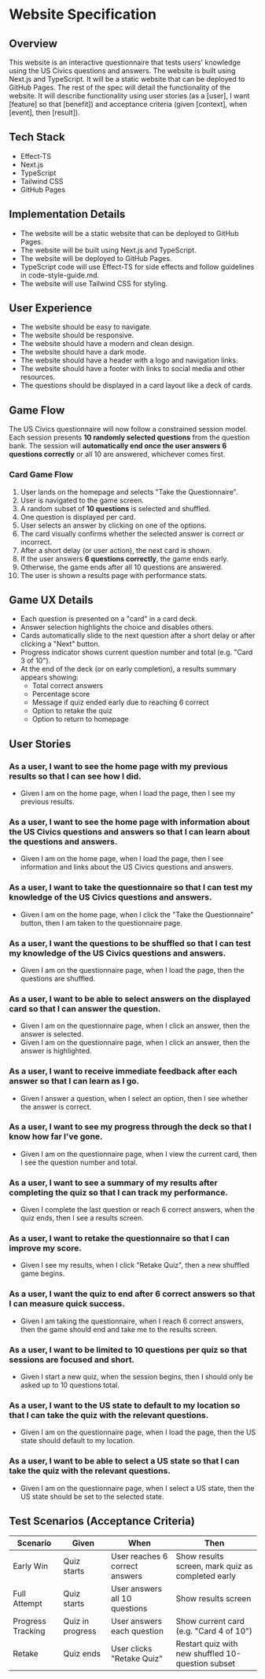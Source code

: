 # Website Specification

## Overview

This website is an interactive questionnaire that tests users' knowledge using the US Civics questions and answers. The website is built using Next.js and TypeScript. It will be a static website that can be deployed to GitHub Pages. The rest of the spec will detail the functionality of the website. It will describe functionality using user stories (as a [user], I want [feature] so that [benefit]) and acceptance criteria (given [context], when [event], then [result]).

## Tech Stack

- Effect-TS
- Next.js
- TypeScript
- Tailwind CSS
- GitHub Pages

## Implementation Details

- The website will be a static website that can be deployed to GitHub Pages.
- The website will be built using Next.js and TypeScript.
- The website will be deployed to GitHub Pages.
- TypeScript code will use Effect-TS for side effects and follow guidelines in code-style-guide.md.
- The website will use Tailwind CSS for styling.

## User Experience

- The website should be easy to navigate.
- The website should be responsive.
- The website should have a modern and clean design.
- The website should have a dark mode.
- The website should have a header with a logo and navigation links.
- The website should have a footer with links to social media and other resources.
- The questions should be displayed in a card layout like a deck of cards.

## Game Flow

The US Civics questionnaire will now follow a constrained session model. Each session presents **10 randomly selected questions** from the question bank. The session will **automatically end once the user answers 6 questions correctly** or all 10 are answered, whichever comes first.

### Card Game Flow

1. User lands on the homepage and selects "Take the Questionnaire".
2. User is navigated to the game screen.
3. A random subset of **10 questions** is selected and shuffled.
4. One question is displayed per card.
5. User selects an answer by clicking on one of the options.
6. The card visually confirms whether the selected answer is correct or incorrect.
7. After a short delay (or user action), the next card is shown.
8. If the user answers **6 questions correctly**, the game ends early.
9. Otherwise, the game ends after all 10 questions are answered.
10. The user is shown a results page with performance stats.

## Game UX Details

- Each question is presented on a "card" in a card deck.
- Answer selection highlights the choice and disables others.
- Cards automatically slide to the next question after a short delay or after clicking a "Next" button.
- Progress indicator shows current question number and total (e.g. "Card 3 of 10").
- At the end of the deck (or on early completion), a results summary appears showing:
  - Total correct answers
  - Percentage score
  - Message if quiz ended early due to reaching 6 correct
  - Option to retake the quiz
  - Option to return to homepage

## User Stories

### As a user, I want to see the home page with my previous results so that I can see how I did.
- Given I am on the home page, when I load the page, then I see my previous results.

### As a user, I want to see the home page with information about the US Civics questions and answers so that I can learn about the questions and answers.
- Given I am on the home page, when I load the page, then I see information and links about the US Civics questions and answers.

### As a user, I want to take the questionnaire so that I can test my knowledge of the US Civics questions and answers.
- Given I am on the home page, when I click the "Take the Questionnaire" button, then I am taken to the questionnaire page.

### As a user, I want the questions to be shuffled so that I can test my knowledge of the US Civics questions and answers.
- Given I am on the questionnaire page, when I load the page, then the questions are shuffled.

### As a user, I want to be able to select answers on the displayed card so that I can answer the question.
- Given I am on the questionnaire page, when I click an answer, then the answer is selected.
- Given I am on the questionnaire page, when I click an answer, then the answer is highlighted.

### As a user, I want to receive immediate feedback after each answer so that I can learn as I go.
- Given I answer a question, when I select an option, then I see whether the answer is correct.

### As a user, I want to see my progress through the deck so that I know how far I've gone.
- Given I am on the questionnaire page, when I view the current card, then I see the question number and total.

### As a user, I want to see a summary of my results after completing the quiz so that I can track my performance.
- Given I complete the last question or reach 6 correct answers, when the quiz ends, then I see a results screen.

### As a user, I want to retake the questionnaire so that I can improve my score.
- Given I see my results, when I click "Retake Quiz", then a new shuffled game begins.

### As a user, I want the quiz to end after 6 correct answers so that I can measure quick success.
- Given I am taking the questionnaire, when I reach 6 correct answers, then the game should end and take me to the results screen.

### As a user, I want to be limited to 10 questions per quiz so that sessions are focused and short.
- Given I start a new quiz, when the session begins, then I should only be asked up to 10 questions total.

### As a user, I want to the US state to default to my location so that I can take the quiz with the relevant questions.
- Given I am on the questionnaire page, when I load the page, then the US state should default to my location.

### As a user, I want to be able to select a US state so that I can take the quiz with the relevant questions.
- Given I am on the questionnaire page, when I select a US state, then the US state should be set to the selected state.

## Test Scenarios (Acceptance Criteria)

| Scenario         | Given                 | When                               | Then                                   |
|------------------|------------------------|-------------------------------------|----------------------------------------|
| Early Win        | Quiz starts            | User reaches 6 correct answers      | Show results screen, mark quiz as completed early |
| Full Attempt     | Quiz starts            | User answers all 10 questions       | Show results screen                    |
| Progress Tracking| Quiz in progress       | User answers each question          | Show current card (e.g. "Card 4 of 10")|
| Retake           | Quiz ends              | User clicks "Retake Quiz"           | Restart quiz with new shuffled 10-question subset |